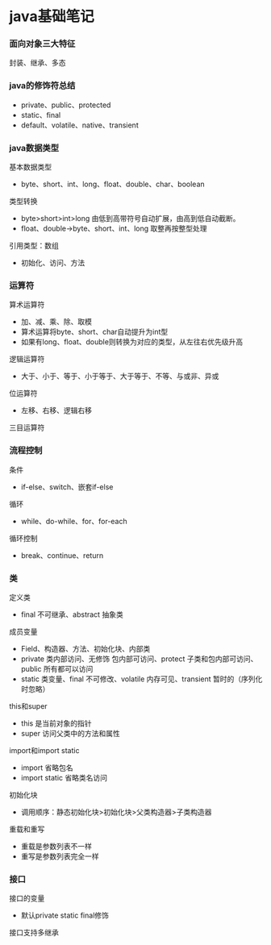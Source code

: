 # java基础笔记
### 面向对象三大特征
封装、继承、多态
### java的修饰符总结
* private、public、protected
* static、final
* default、volatile、native、transient

### java数据类型
基本数据类型
* byte、short、int、long、float、double、char、boolean

类型转换
* byte>short>int>long 由低到高带符号自动扩展，由高到低自动截断。
* float、double->byte、short、int、long 取整再按整型处理

引用类型：数组
* 初始化、访问、方法

### 运算符
算术运算符
* 加、减、乘、除、取模
* 算术运算将byte、short、char自动提升为int型
* 如果有long、float、double则转换为对应的类型，从左往右优先级升高

逻辑运算符
* 大于、小于、等于、小于等于、大于等于、不等、与或非、异或

位运算符
* 左移、右移、逻辑右移

三目运算符

### 流程控制
条件
* if-else、switch、嵌套if-else

循环
* while、do-while、for、for-each

循环控制
* break、continue、return


### 类
定义类
* final 不可继承、abstract 抽象类

成员变量
* Field、构造器、方法、初始化块、内部类
* private 类内部访问、无修饰 包内部可访问、protect 子类和包内部可访问、public 所有都可以访问
* static 类变量、final 不可修改、volatile 内存可见、transient 暂时的（序列化时忽略）

this和super
* this 是当前对象的指针
* super 访问父类中的方法和属性

import和import static
* import 省略包名
* import static 省略类名访问

初始化块
* 调用顺序：静态初始化块>初始化块>父类构造器>子类构造器

重载和重写
* 重载是参数列表不一样
* 重写是参数列表完全一样

### 接口
接口的变量
* 默认private static final修饰

接口支持多继承
